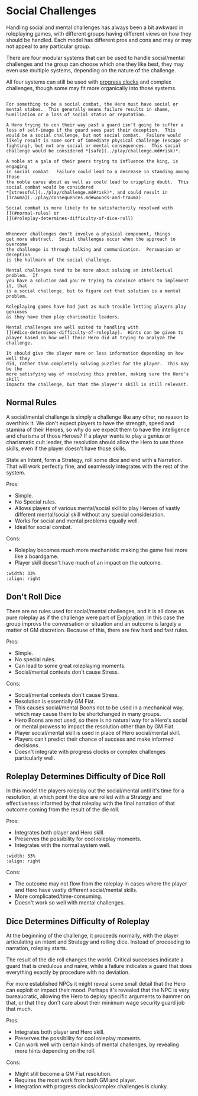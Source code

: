 # Social Challenges

Handling social and mental challenges has always been a bit awkward in 
roleplaying games, with different groups having different views on how 
they should be handled.  Each model has different pros and cons and 
may or may not appeal to any particular group.

There are four modular systems that can be used to handle social/mental
challenges and the group can choose which one they like best, they may
even use multiple systems, depending on the nature of the challenge.

All four systems can still be used with [progress clocks](progress.md)
and complex challenges, though some may fit more organically into those 
systems.

```{admonition} Social Challenges vs Social Combat

For something to be a social combat, the Hero must have social or 
mental stakes.  This generally means failure results in shame, 
humiliation or a loss of social status or reputation.

A Hero trying to con their way past a guard isn't going to suffer a 
loss of self-image if the guard sees past their deception.  This 
would be a social challenge, but not social combat.  Failure would 
likely result is some sort of immediate physical challenge (escape or 
fighting), but not any social or mental consequences.  This social 
challenge would be considered *[safe](../play/challenge.md#risk)*.

A noble at a gala of their peers trying to influence the king, is engaging
in social combat.  Failure could lead to a decrease in standing among those
the noble cares about as well as could lead to crippling doubt.  This 
social combat would be considered 
*[stressful](../play/challenge.md#risk)*, and could result in 
[Trauma](../play/consequences.md#wounds-and-trauma)

Social combat is more likely to be satisfactorily resolved with 
[](#normal-rules) or 
[](#roleplay-determines-difficulty-of-dice-roll)

```

```{admonition} Social Challenges vs Mental Challenges

Whenever challenges don't involve a physical component, things 
get more abstract.  Social challenges occur when the approach to overcome
the challenge is through talking and communication.  Persuasion or deception
is the hallmark of the social challenge.  

Mental challenges tend to be more about solving an intellectual problem.  If 
you have a solution and you're trying to convince others to implement it, that
is a social challenge, but to figure out that solution is a mental problem.

Roleplaying games have had just as much trouble letting players play geniuses 
as they have them play charismatic leaders.  

Mental challenges are well suited to handling with 
[](#dice-determines-difficulty-of-roleplay).  Hints can be given to 
player based on how well their Hero did at trying to analyze the 
challenge.

It should give the player more or less information depending on how well they
did, rather than completely solving puzzles for the player.  This may be the 
more satisfying way of resolving this problem, making sure the Hero's skill
impacts the challenge, but that the player's skill is still relevant.

```

## Normal Rules

A social/mental challenge is simply a challenge like any other, no reason
to overthink it.  We don't expect players to have the strength, 
speed and stamina of their Heroes, so why do we expect them to have the 
intelligence and charisma of those Heroes?  If a player wants to play a 
genius or charismatic cult leader, the resolution should allow the Hero to 
use those skills, even if the player doesn't have those skills.


State an Intent, form a Strategy, roll some dice and 
end with a Narration.  That will work perfectly fine, and seamlessly integrates
with the rest of the system.

Pros:

* Simple.
* No Special rules.
* Allows players of various mental/social skill to play Heroes of vastly 
different mental/social skill without any special consideration.
* Works for social and mental problems equally well.
* Ideal for social combat.

Cons:

* Roleplay becomes much more mechanistic making the game feel 
more like a boardgame. 
* Player skill doesn't have much of an impact on the outcome.


```{image} /_static/social.jpg
:width: 33%
:align: right
```

## Don't Roll Dice

There are no rules used for social/mental challenges, and it is 
all done as pure roleplay as if the challenge were part of 
[Exploration](../play/play.md#exploration--action).
In this case the group improvs the conversation or situation and 
an outcome is largely a matter of GM discretion.  Because of this, 
there are few hard and fast rules.  

Pros:

* Simple.
* No special rules.
* Can lead to some great roleplaying moments.
* Social/mental contests don't cause Stress.

Cons:

* Social/mental contests don't cause Stress.
* Resolution is essentially GM Fiat.  
* This causes social/mental Boons not to be used in a mechanical way, which may 
cause them to be shortchanged in many groups.
* Hero Boons are not used, 
so there is no natural way for a Hero's social or mental prowess to impact 
the resolution other than by GM Fiat.
* Player social/mental skill is used in place of Hero social/mental skill.
* Players can't predict their chance of success and make informed decisions.
* Doesn't integrate with progress clocks or complex challenges particularly well.

## Roleplay Determines Difficulty of Dice Roll

In this model the players roleplay out the social/mental until it's time for a 
resolution, at which point the dice are rolled with a Strategy and effectiveness informed by that roleplay with the final narration of that 
outcome coming from the result of the die roll.  


Pros:

* Integrates both player and Hero skill.
* Preserves the possibility for cool roleplay moments.
* Integrates with the normal system well.

```{image} /_static/guard.jpg
:width: 33%
:align: right
```
Cons:

* The outcome may not flow from the roleplay in cases where the player and 
Hero have vastly different social/mental skills.  
* More complicated/time-consuming.
* Doesn't work so well with mental challenges.


## Dice Determines Difficulty of Roleplay

At the beginning of the challenge, it proceeds normally, with the player
articulating an intent and Strategy and rolling dice.  Instead of proceeding
to narration, roleplay starts.  

The result of the die roll changes the world.  Critical successes indicate a 
guard that is credulous and naive, while a failure indicates a guard that 
does everything exactly by procedure with no deviation.

For more established NPCs it might reveal some small detail that the Hero
can exploit or impact their mood.  Perhaps it's revealed that the NPC is very 
bureaucratic, allowing the Hero to deploy specific arguments to hammer on that, 
or that they don't care about their minimum wage security guard job that much.

Pros:

* Integrates both player and Hero skill.
* Preserves the possibility for cool roleplay moments.
* Can work well with certain kinds of mental challenges, by revealing more hints depending on the roll.


Cons:

* Might still become a GM Fiat resolution.
* Requires the most work from both GM and player.
* Integration with progress clocks/complex challenges is clunky.